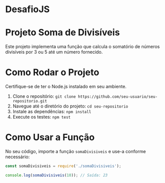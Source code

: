 # DesafioJS

# Projeto Soma de Divisíveis

Este projeto implementa uma função que calcula o somatório de números divisíveis por 3 ou 5 até um número fornecido.

# Como Rodar o Projeto

Certifique-se de ter o Node.js instalado em seu ambiente.

1. Clone o repositório: `git clone https://github.com/seu-usuario/seu-repositorio.git`
2. Navegue até o diretório do projeto: `cd seu-repositorio`
3. Instale as dependências: `npm install`
4. Execute os testes: `npm test`

# Como Usar a Função

No seu código, importe a função `somaDivisiveis` e use-a conforme necessário:

```javascript
const somaDivisiveis = require('./somaDivisiveis');

console.log(somaDivisiveis(10)); // Saída: 23
